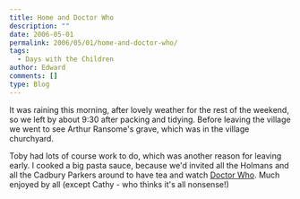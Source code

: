 ```yaml
---
title: Home and Doctor Who
description: ""
date: 2006-05-01
permalink: 2006/05/01/home-and-doctor-who/
tags:
  - Days with the Children
author: Edward
comments: []
type: Blog
---
```


It was raining this morning, after lovely weather for the rest of the
weekend, so we left by about 9:30 after packing and tidying. Before
leaving the village we went to see Arthur Ransome\'s grave, which was in
the village churchyard.

Toby had lots of course work to do, which was another reason for leaving
early. I cooked a big pasta sauce, because we\'d invited all the Holmans
and all the Cadbury Parkers around to have tea and watch [Doctor
Who][1]. Much enjoyed by all (except Cathy - who thinks it\'s all
nonsense!)



[1]: https://www.bbc.co.uk/programmes/b0074fm7
